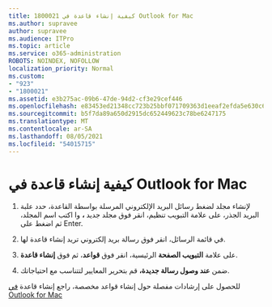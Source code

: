 ```yaml
---
title: 1800021 كيفية إنشاء قاعدة في Outlook for Mac
ms.author: supravee
author: supravee
ms.audience: ITPro
ms.topic: article
ms.service: o365-administration
ROBOTS: NOINDEX, NOFOLLOW
localization_priority: Normal
ms.custom:
- "923"
- "1800021"
ms.assetid: e3b275ac-09b6-47de-94d2-cf3e29cef446
ms.openlocfilehash: e83453ed21348cc723b25bbf071709363d1eeaf2efda5e630c6431f62d348037
ms.sourcegitcommit: b5f7da89a650d2915dc652449623c78be6247175
ms.translationtype: MT
ms.contentlocale: ar-SA
ms.lasthandoff: 08/05/2021
ms.locfileid: "54015715"
---
```

# <a name="how-to-create-a-rule-in-outlook-for-mac"></a>كيفية إنشاء قاعدة في Outlook for Mac

1. لإنشاء مجلد لضغط رسائل البريد الإلكتروني المرسلة بواسطة القاعدة،  حدد علبة البريد الجذر، على علامة التبويب تنظيم، انقر فوق مجلد جديد **،** وا اكتب اسم المجلد، ثم اضغط على Enter.

2. في قائمة الرسائل، انقر فوق رسالة بريد إلكتروني تريد إنشاء قاعدة لها.

3. على علامة **التبويب الصفحة** الرئيسية، انقر فوق **قواعد**، ثم فوق **إنشاء قاعدة**.

4. ضمن **عند وصول رسالة جديدة،** قم بتحرير المعايير لتتناسب مع احتياجاتك. 

للحصول على إرشادات مفصلة حول إنشاء قواعد مخصصة، راجع إنشاء قاعدة [في Outlook for Mac](https://aka.ms/AA1uy0v)
  